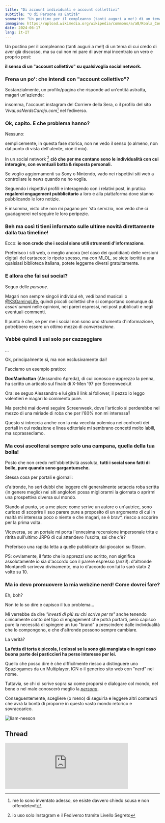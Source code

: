 ```yaml
---
title: "Di account individuali e account collettivi"
subtitle: "O di Persone vs Entità"
sommario: "Un postino per il compleanno (tanti auguri a me!) di un tema di cui credo di aver già discusso, ma su cui non mi pare di aver mai incentrato un vero e proprio post:"
immagine: https://upload.wikimedia.org/wikipedia/commons/a/a8/Koala_Country_Doors_Menu.jpg
date: 2024-06-17
lang: it-IT
---
```


Un postino per il compleanno (tanti auguri a me!) di un tema di cui credo di aver già discusso, ma su cui non mi pare di aver mai incentrato un vero e proprio post:

**il senso di un "account collettivo" su qualsivoglia social network.**

### Frena un po': che intendi con "account collettivo"?

Sostanzialmente, un profilo/pagina che risponde ad un'entità astratta, magari un'azienda:

insomma, l'account instagram del Corriere della Sera, o il profilo del sito _VivaLosNerdsCarajo.com_[^viva] nel fediverso.

[^viva]: me lo sono inventato adesso, se esiste davvero chiedo scusa e non offendetevi!

### Ok, capito. E che problema hanno?

Nessuno: 

semplicemente, in questa fase storica, non ne vedo il senso (o almeno, non dal punto di vista dell'utente, cioè il mio).

In un social network [^social] **ciò che per me contano sono le individualità con cui interagire, con eventuali botta & risposta personali.**

[^social]: io uso solo Instagram e il Fediverso tramite Livello Segreto

Se voglio aggiornamenti su Sony o Nintendo, vado nei rispettivi siti web a controllare le news quando ne ho voglia.

Seguendo i rispettivi profili e interagendo con i relativi post, in pratica **regalerei engagement pubblicitario** a loro e alla piattaforma dove stanno pubblicando le loro notizie.

E insomma, visto che non mi pagano per 'sto servizio, non vedo che ci guadagnerei nel seguire le loro peripezie.

### Beh ma così ti tieni informato sulle ultime novità direttamente dalla tua timeline!

Ecco: **io non credo che i social siano utili strumenti d'informazione**.

Preferisco i siti web, o meglio ancora (nel caso dei quotidiani) delle versioni digitali del cartaceo: lo ripeto spesso, ma con [MLOL](https://www.medialibrary.it/home/index.aspx), se siete iscritti a una qualsiasi biblioteca italiana, potete leggerne diversi gratuitamente.

### E allora che fai sui social?

Seguo delle _persone_.

Magari non sempre singoli individui eh, vedi band musicali o [@KSGamingLife](https://livellosegreto.it/@KSGamingLife), quindi piccoli collettivi che si comportano comunque da _esseri umani_ nelle opinioni, nei pareri espressi, nei post pubblicati e negli eventuali commenti.

Il punto è che, se per me i social non sono uno strumento d'informazione, potrebbero essere un ottimo mezzo di _conversazione_.

### Vabbè quindi li usi solo per cazzeggiare

...

Ok, principalmente sì, ma non esclusivamente dai!

Facciamo un esempio pratico:

**DocManhattan** (Alessandro Apreda), di cui conosco e apprezzo la penna, ha scritto un articolo sul finale di X-Men '97 per Screenweek.it

Ora: se seguo Alessandro e lui gira il link ai follower, il pezzo lo leggo volentieri e magari lo commento pure.

Ma perché mai dovrei seguire Screenweek, dove l'articolo si perderebbe nel mezzo di una miriade di roba che per l'80% non mi interessa?

Questo si intreccia anche con la mia vecchia polemica nei confronti dei portali in cui redazione e linea editoriale mi sembrano concetti molto labili, ma soprassediamo.

### Ma così ascolterai sempre solo una campana, quella della tua bolla!

Posto che non credo nell'obbiettività assoluta, **tutti i social sono fatti di bolle, pure quando sono gargantuesche.** 

Stessa cosa per portali e giornali: 

d'altronde, ho seri dubbi che leggere chi generalmente setaccia roba scritta (in genere meglio) nei siti anglofoni possa migliorarmi la giornata o aprirmi una prospettiva diversa sul mondo.

Stando al punto, se a me piace come scrive un autore o un'autrice, sono curioso di scoprire il suo parere pure a proposito di un argomento di cui in realtà mi interessa poco o niente e che magari, se è brav*, riesco a scoprire per la prima volta.

Viceversa, se un portale mi porta l'ennesima recensione impersonale trita e ritrita sull'ultimo JRPG di cui attendevo l'uscita, sai che c'è?

Preferisco una rapida letta a quelle pubblicate dai giocatori su Steam.

PS: ovviamente, il fatto che io apprezzi uno scritto, non significa assolutamente io sia d'accordo con il parere espresso (anzi!): d'altronde Montanelli scriveva divinamente, ma io d'accordo con lui lo sarò stato 2 volte su 10.

### Ma io devo promuovere la mia webzine nerd! Come dovrei fare?

Eh, boh?

Non te lo so dire e capisco il tuo problema... 

Mi verrebbe da dire _"investi di più su chi scrive per te"_ anche tenendo cinicamente conto del tipo di engagement che potrà portarti, però capisco pure la necessità di spingere un tuo "brand" a prescindere dalle individualità che lo compongono, e che d'altronde possono sempre cambiare.

La verità? 

**La fetta di torta è piccola, i colossi se la sono già mangiata e in ogni caso buona parte dei pasticcieri ha perso interesse per lei.**

Quello che posso dire è che difficilmente riesco a distinguere uno Spaziogames da un Multiplayer, IGN o il generico sito web con "nerd" nel nome. 

Tuttavia, se chi ci scrive sopra sa come proporsi e dialogare col mondo, nel bene o nel male conoscerò meglio la [_persona_](https://www.myinstants.com/it/instant/persona-34035/).

Conseguentemente, scegliere (o meno) di seguirla e leggere altri contenuti che avrà la bontà di proporre in questo vasto mondo retorico e sovraccarico.

![liam-neeson](https://i.imgflip.com/8u458n.jpg)

## Thread

<iframe src="https://livellosegreto.it/@xabacadabra/112632150226183469/embed" class="mastodon-embed" style="max-width: 100%; border: 0" width="400" allowfullscreen="allowfullscreen"></iframe><script src="https://livellosegreto.it/embed.js" async="async"></script>